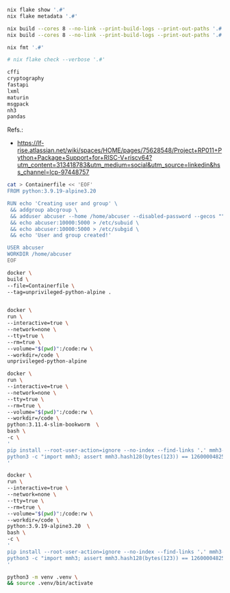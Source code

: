 


```bash
nix flake show '.#'
nix flake metadata '.#'

nix build --cores 8 --no-link --print-build-logs --print-out-paths '.#'
nix build --cores 8 --no-link --print-build-logs --print-out-paths '.#' --rebuild

nix fmt '.#'

# nix flake check --verbose '.#'
```




```bash
cffi
cryptography
fastapi
lxml
maturin
msgpack
nh3
pandas
```
Refs.:
- https://lf-rise.atlassian.net/wiki/spaces/HOME/pages/75628548/Project+RP011+Python+Package+Support+for+RISC-V+riscv64?utm_content=313418783&utm_medium=social&utm_source=linkedin&hss_channel=lcp-97448757








```bash
cat > Containerfile << 'EOF'
FROM python:3.9.19-alpine3.20

RUN echo 'Creating user and group' \
 && addgroup abcgroup \
 && adduser abcuser --home /home/abcuser --disabled-password --gecos "" --shell /bin/sh \
 && echo abcuser:10000:5000 > /etc/subuid \
 && echo abcuser:10000:5000 > /etc/subgid \
 && echo 'User and group created!'

USER abcuser
WORKDIR /home/abcuser
EOF

docker \
build \
--file=Containerfile \
--tag=unprivileged-python-alpine .


docker \
run \
--interactive=true \
--network=none \
--tty=true \
--rm=true \
--volume="$(pwd)":/code:rw \
--workdir=/code \
unprivileged-python-alpine
```


```bash
docker \
run \
--interactive=true \
--network=none \
--tty=true \
--rm=true \
--volume="$(pwd)":/code:rw \
--workdir=/code \
python:3.11.4-slim-bookworm  \
bash \
-c \
'
pip install --root-user-action=ignore --no-index --find-links '.' mmh3-4.1.0-cp311-cp311-linux_x86_64.whl
python3 -c "import mmh3; assert mmh3.hash128(bytes(123)) == 126000048256919600573431412872524959502"
'
```



```bash
docker \
run \
--interactive=true \
--network=none \
--tty=true \
--rm=true \
--volume="$(pwd)":/code:rw \
--workdir=/code \
python:3.9.19-alpine3.20  \
bash \
-c \
'
pip install --root-user-action=ignore --no-index --find-links '.' mmh3-4.1.0-cp311-cp311-linux_x86_64.whl
python3 -c "import mmh3; assert mmh3.hash128(bytes(123)) == 126000048256919600573431412872524959502"
'
```



```bash
python3 -m venv .venv \
&& source .venv/bin/activate
```
